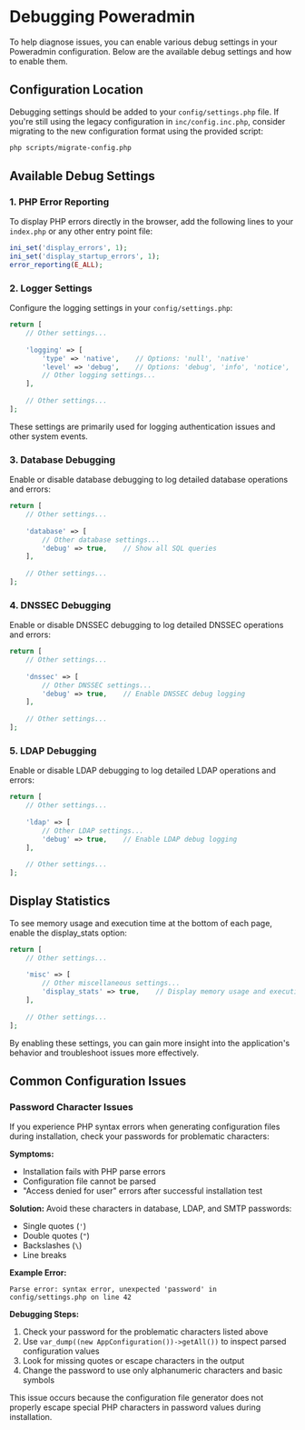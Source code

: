 # Debugging Poweradmin

To help diagnose issues, you can enable various debug settings in your Poweradmin configuration. Below are the available debug settings and how to enable them.

## Configuration Location

Debugging settings should be added to your `config/settings.php` file. If you're still using the legacy configuration in `inc/config.inc.php`, consider migrating to the new configuration format using the provided script:

```bash
php scripts/migrate-config.php
```

## Available Debug Settings

### 1. PHP Error Reporting

To display PHP errors directly in the browser, add the following lines to your `index.php` or any other entry point file:

```php
ini_set('display_errors', 1);
ini_set('display_startup_errors', 1);
error_reporting(E_ALL);
```

### 2. Logger Settings

Configure the logging settings in your `config/settings.php`:

```php
return [
    // Other settings...
    
    'logging' => [
        'type' => 'native',    // Options: 'null', 'native'
        'level' => 'debug',    // Options: 'debug', 'info', 'notice', 'warning', 'error', 'critical', 'alert', 'emergency'
        // Other logging settings...
    ],
    
    // Other settings...
];
```

These settings are primarily used for logging authentication issues and other system events.

### 3. Database Debugging

Enable or disable database debugging to log detailed database operations and errors:

```php
return [
    // Other settings...
    
    'database' => [
        // Other database settings...
        'debug' => true,    // Show all SQL queries
    ],
    
    // Other settings...
];
```

### 4. DNSSEC Debugging

Enable or disable DNSSEC debugging to log detailed DNSSEC operations and errors:

```php
return [
    // Other settings...
    
    'dnssec' => [
        // Other DNSSEC settings...
        'debug' => true,    // Enable DNSSEC debug logging
    ],
    
    // Other settings...
];
```

### 5. LDAP Debugging

Enable or disable LDAP debugging to log detailed LDAP operations and errors:

```php
return [
    // Other settings...
    
    'ldap' => [
        // Other LDAP settings...
        'debug' => true,    // Enable LDAP debug logging
    ],
    
    // Other settings...
];
```

## Display Statistics

To see memory usage and execution time at the bottom of each page, enable the display_stats option:

```php
return [
    // Other settings...
    
    'misc' => [
        // Other miscellaneous settings...
        'display_stats' => true,    // Display memory usage and execution time
    ],
    
    // Other settings...
];
```

By enabling these settings, you can gain more insight into the application's behavior and troubleshoot issues more effectively.

## Common Configuration Issues

### Password Character Issues

If you experience PHP syntax errors when generating configuration files during installation, check your passwords for problematic characters:

**Symptoms:**
- Installation fails with PHP parse errors
- Configuration file cannot be parsed
- "Access denied for user" errors after successful installation test

**Solution:**
Avoid these characters in database, LDAP, and SMTP passwords:
- Single quotes (`'`)
- Double quotes (`"`)
- Backslashes (`\`)
- Line breaks

**Example Error:**
```
Parse error: syntax error, unexpected 'password' in config/settings.php on line 42
```

**Debugging Steps:**
1. Check your password for the problematic characters listed above
2. Use `var_dump((new AppConfiguration())->getAll())` to inspect parsed configuration values
3. Look for missing quotes or escape characters in the output
4. Change the password to use only alphanumeric characters and basic symbols

This issue occurs because the configuration file generator does not properly escape special PHP characters in password values during installation.
